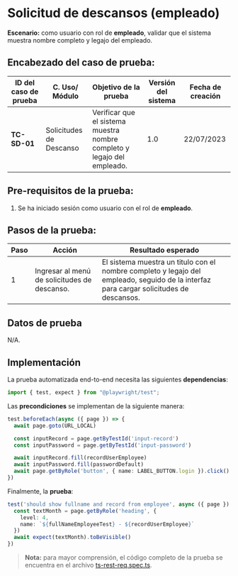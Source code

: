 # Solicitud de descansos (empleado)

**Escenario:** como usuario con rol de **empleado**, validar que el sistema muestra nombre completo y legajo del empleado.

## Encabezado del caso de prueba:

| ID del caso de prueba | C. Uso/ Módulo | Objetivo de la prueba                                                                        | Versión del sistema | Fecha de creación |
| --------------------- | -------------- | -------------------------------------------------------------------------------------------- | ------------------- | ----------------- |
| **TC-SD-01**          | Solicitudes de Descanso | Verificar que el sistema muestra nombre completo y legajo del empleado. | 1.0                 | 22/07/2023        |

## Pre-requisitos de la prueba:

1. Se ha iniciado sesión como usuario con el rol de **empleado**.

## Pasos de la prueba:

| Paso | Acción                                                                 | Resultado esperado                                                                                                                                                               |
| ---- | ---------------------------------------------------------------------- | -------------------------------------------------------------------------------------------------------------------------------------------------------------------------------- |
| 1 | Ingresar al menú de solicitudes de descanso. | El sistema muestra un titulo con el nombre completo y legajo del empleado, seguido de la interfaz para cargar solicitudes de descansos. |

## Datos de prueba

N/A.

## Implementación

La prueba automatizada end-to-end necesita las siguientes **dependencias**:

```typescript
import { test, expect } from "@playwright/test";
```

Las **precondiciones** se implementan de la siguiente manera:

```typescript
test.beforeEach(async ({ page }) => {
  await page.goto(URL_LOCAL)

  const inputRecord = page.getByTestId('input-record')
  const inputPassword = page.getByTestId('input-password')

  await inputRecord.fill(recordUserEmployee)
  await inputPassword.fill(passwordDefault)
  await page.getByRole('button', { name: LABEL_BUTTON.login }).click()
})
```

Finalmente, la **prueba**:

```typescript
test('should show fullname and record from employee', async ({ page }) => {
  const textMonth = page.getByRole('heading', {
    level: 4,
    name: `${fullNameEmployeeTest} - ${recordUserEmployee}`
  })
  await expect(textMonth).toBeVisible()
})
```

> **Nota:** para mayor comprensión, el código completo de la prueba se encuentra en el archivo [ts-rest-req.spec.ts]().